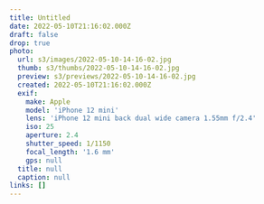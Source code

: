 ```yaml
---
title: Untitled
date: 2022-05-10T21:16:02.000Z
draft: false
drop: true
photo:
  url: s3/images/2022-05-10-14-16-02.jpg
  thumb: s3/thumbs/2022-05-10-14-16-02.jpg
  preview: s3/previews/2022-05-10-14-16-02.jpg
  created: 2022-05-10T21:16:02.000Z
  exif:
    make: Apple
    model: 'iPhone 12 mini'
    lens: 'iPhone 12 mini back dual wide camera 1.55mm f/2.4'
    iso: 25
    aperture: 2.4
    shutter_speed: 1/1150
    focal_length: '1.6 mm'
    gps: null
  title: null
  caption: null
links: []
---
```

